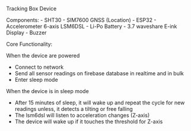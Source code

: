 Tracking Box Device

Components: - SHT30 - SIM7600 GNSS (Location) - ESP32 - Accelerometer 6-axis LSM6DSL - Li-Po Battery - 3.7 waveshare E-ink Display - Buzzer

Core Functionality:

When the device are powered 

- Connect to network
- Send all sensor readings on firebase database in realtime and in bulk
- Enter sleep mode

When the device is in sleep mode 

- After 15 minutes of sleep, it will wake up and repeat the cycle for new readings unless, it detects a tilting or free falling
- The lsm6dsl will listen to acceleration changes (Z-axis)
- The device will wake up if it touches the threshold for Z-axis

